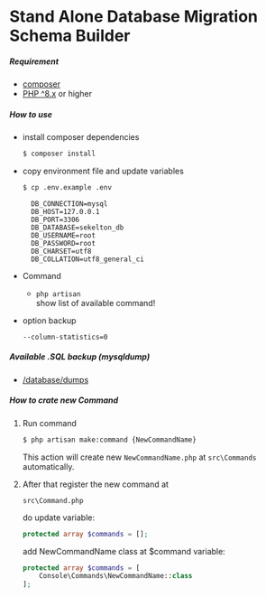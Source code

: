 # Stand Alone Database Migration Schema Builder 

##### Requirement
- [composer](https://getcomposer.org/)
- [PHP ^8.x](https://www.php.net/downloads) or higher

##### How to use 

- install composer dependencies

    ```bash
    $ composer install
    ```

- copy environment file and update variables

    ```bash
    $ cp .env.example .env
    ```

        DB_CONNECTION=mysql
        DB_HOST=127.0.0.1
        DB_PORT=3306
        DB_DATABASE=sekelton_db
        DB_USERNAME=root
        DB_PASSWORD=root
        DB_CHARSET=utf8
        DB_COLLATION=utf8_general_ci

- Command
    - `php artisan `
      <br> show list of available command!

- option backup

  `--column-statistics=0`

##### Available .SQL backup (mysqldump)

- [/database/dumps](/database/dumps)

##### How to crate new Command

1. Run command 

    ```bash
    $ php artisan make:command {NewCommandName}
    ```
    
   This action will create new `NewCommandName.php` at `src\Commands` automatically.
  
2. After that register the new command at
    
    `src\Command.php`
    
    do update variable: 
    ```php
    protected array $commands = [];
    ```
   add NewCommandName class at $command variable:
    ```php
    protected array $commands = [
        Console\Commands\NewCommandName::class
    ];
    ```
